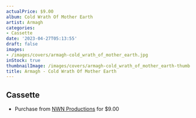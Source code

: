 ```yaml
---
actualPrice: $9.00
album: Cold Wrath Of Mother Earth
artist: Armagh
categories:
- Cassette
date: '2023-04-27T05:13:55'
draft: false
images:
- /images/covers/armagh-cold_wrath_of_mother_earth.jpg
inStock: true
thumbnailImage: /images/covers/armagh-cold_wrath_of_mother_earth-thumb.jpg
title: Armagh - Cold Wrath Of Mother Earth
---
```


## Cassette
* Purchase from [NWN Productions](http://shop.nwnprod.com/index.php?route=product/product&path=73&product_id=12665&sort=pd.name&order=ASC) for $9.00
